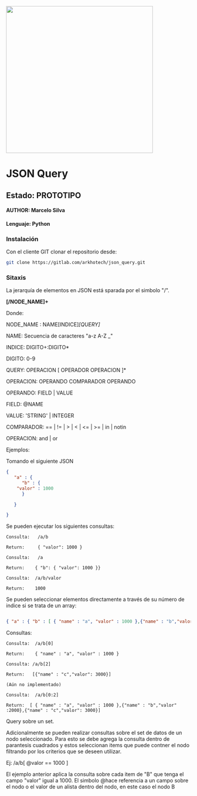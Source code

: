 <img src="https://www.arkho.tech/wp-content/uploads/2019/06/Logo_Cloudready.jpg" width="400px"/>

# JSON Query

## Estado: PROTOTIPO
#### AUTHOR: Marcelo Silva
#### Lenguaje:  Python


### Instalación

Con el cliente GIT clonar el repositorio desde:
```bash
git clone https://gitlab.com/arkhotech/json_query.git
```



### Sitaxis

La jerarquía de elementos en JSON está sparada por el simbolo "/".


**[/NODE_NAME]+**

Donde:

NODE_NAME : NAME[INDICE]*[QUERY]*

NAME: Secuencia de caracteres "a-z A-Z _"

INDICE: DIGITO+:DIGITO*

DIGITO: 0-9

QUERY: OPERACION [ OPERADOR OPERACION ]*

OPERACION: OPERANDO COMPARADOR OPERANDO

OPERANDO: FIELD | VALUE

FIELD:  @NAME 

VALUE: 'STRING' | INTEGER

COMPARADOR: == | != | > | < | <= | >= | in | notin

OPERACION:  and | or

Ejemplos:

Tomando el siguiente JSON

```json
{
   "a" : {
      "b" : {
	"valor" : 1000	
      }		

   }

}

```

Se pueden ejecutar los siguientes consultas:

```
Consulta:   /a/b

Return:     { "valor": 1000 }

Consulta:   /a  

Return:    { "b": { "valor": 1000 }}

Consulta:  /a/b/valor

Return:    1000

```

Se pueden seleccionar elementos directamente a través de su número de indice si se trata de un array:

```json

{ "a" : { "b" : [ { "name" : "a", "valor" : 1000 },{"name" : "b","valor" :2000},{"name" : "c","valor": 3000}]}}
```

Consultas:

```
Consulta:  /a/b[0]

Return:    { "name" : "a", "valor" : 1000 }

Consulta: /a/b[2]

Return:   [{"name" : "c","valor": 3000}]

(Aún no implementado)

Consulta:  /a/b[0:2]

Return:  [ { "name" : "a", "valor" : 1000 },{"name" : "b","valor" :2000},{"name" : "c","valor": 3000}]

```

Query sobre un set.

Adicionalmente se pueden realizar consultas sobre el set de datos de un nodo seleccionado. Para esto se debe agrega la consulta dentro de parantesis cuadrados y estos seleccionan items que puede contner el nodo filtrando por los criterios que se deseen utilizar.

Ej:   /a/b[ @valor == 1000 ]

El ejemplo anterior aplica la consulta sobre cada item de "B" que tenga el campo "valor" igual a 1000. El simbolo @hace referencia a un campo sobre el nodo o el valor de un alista dentro del nodo, en este caso el nodo B

